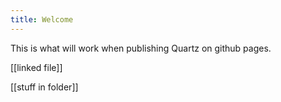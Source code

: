 ```yaml
---
title: Welcome
---
```

This is what will work when publishing Quartz on github pages.

[[linked file]]

[[stuff in folder]]